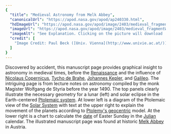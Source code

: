 ```yaml
---
{
  "title": "Medieval Astronomy from Melk Abbey",
  "canonicalUrl": "https://apod.nasa.gov/apod/ap240330.html",
  "hdImageUrl": "https://apod.nasa.gov/apod/image/2403/medieval_fragment50p.jpg",
  "imageUrl": "https://apod.nasa.gov/apod/image/2403/medieval_fragmentW600.jpg",
  "imageAlt": "See Explanation. Clicking on the picture will download  the highest resolution version available.",
  "credit": [
    "Image Credit: Paul Beck ([Univ. Vienna](http://www.univie.ac.at/)), Georg Zotti ([Vienna Inst. Arch. Science](http://www.univie.ac.at/Idea/home.html))"
  ]
}
---
```


Discovered by accident, this manuscript page provides graphical insight to astronomy in medieval times, before the [Renaissance](http://www.spacetoday.org/History/MillenniumTimeline/16thCentury.html) and the influence of [Nicolaus Copernicus](https://en.wikipedia.org/wiki/Nicolaus_Copernicus), [Tycho de Brahe](https://apod.nasa.gov/apod/ap010107.html), [Johannes Kepler](https://apod.nasa.gov/apod/ap180515.html), and [Galileo](https://en.wikipedia.org/wiki/Galileo_Galilei). The intriguing page is from lecture notes on astronomy compiled by the monk Magister Wolfgang de Styria before the year 1490. The top panels clearly illustrate the necessary geometry for a lunar (left) and solar eclipse in the Earth-centered [Ptolemaic system](http://galileo.rice.edu/sci/theories/ptolemaic_system.html). At lower left is a diagram of the Ptolemaic view of the [Solar System](https://eyes.nasa.gov/apps/solar-system/#/home) with text at the upper right to explain the movement of the planets according to [Ptolemy's geocentric](https://academic.oup.com/astrogeo/article/58/1/1.42/2938122) model. At the lower right is a chart to calculate the [date](https://apod.nasa.gov/apod/ap090416.html) of Easter Sunday in the [Julian](https://apod.nasa.gov/apod/ap240229.html) calendar. The illustrated manuscript page was found at historic [Melk Abbey](https://www.stiftmelk.at/) in Austria.
